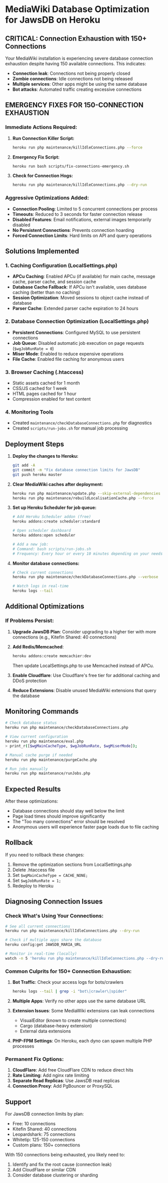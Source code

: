 # MediaWiki Database Optimization for JawsDB on Heroku

## CRITICAL: Connection Exhaustion with 150+ Connections

Your MediaWiki installation is experiencing severe database connection exhaustion despite having 150 available connections. This indicates:
- **Connection leak**: Connections not being properly closed
- **Zombie connections**: Idle connections not being released
- **Multiple services**: Other apps might be using the same database
- **Bot attacks**: Automated traffic creating excessive connections

## EMERGENCY FIXES FOR 150-CONNECTION EXHAUSTION

### Immediate Actions Required:

1. **Run Connection Killer Script:**
   ```bash
   heroku run php maintenance/killIdleConnections.php --force
   ```

2. **Emergency Fix Script:**
   ```bash
   heroku run bash scripts/fix-connections-emergency.sh
   ```

3. **Check for Connection Hogs:**
   ```bash
   heroku run php maintenance/killIdleConnections.php --dry-run
   ```

### Aggressive Optimizations Added:

- **Connection Pooling**: Limited to 5 concurrent connections per process
- **Timeouts**: Reduced to 3 seconds for faster connection release
- **Disabled Features**: Email notifications, external images temporarily disabled
- **No Persistent Connections**: Prevents connection hoarding
- **Forced Connection Limits**: Hard limits on API and query operations

## Solutions Implemented

### 1. **Caching Configuration** (LocalSettings.php)
- **APCu Caching**: Enabled APCu (if available) for main cache, message cache, parser cache, and session cache
- **Database Cache Fallback**: If APCu isn't available, uses database caching (better than no caching)
- **Session Optimization**: Moved sessions to object cache instead of database
- **Parser Cache**: Extended parser cache expiration to 24 hours

### 2. **Database Connection Optimization** (LocalSettings.php)
- **Persistent Connections**: Configured MySQL to use persistent connections
- **Job Queue**: Disabled automatic job execution on page requests (`$wgJobRunRate = 0`)
- **Miser Mode**: Enabled to reduce expensive operations
- **File Cache**: Enabled file caching for anonymous users

### 3. **Browser Caching** (.htaccess)
- Static assets cached for 1 month
- CSS/JS cached for 1 week  
- HTML pages cached for 1 hour
- Compression enabled for text content

### 4. **Monitoring Tools**
- Created `maintenance/checkDatabaseConnections.php` for diagnostics
- Created `scripts/run-jobs.sh` for manual job processing

## Deployment Steps

1. **Deploy the changes to Heroku:**
   ```bash
   git add -A
   git commit -m "Fix database connection limits for JawsDB"
   git push heroku master
   ```

2. **Clear MediaWiki caches after deployment:**
   ```bash
   heroku run php maintenance/update.php --skip-external-dependencies
   heroku run php maintenance/rebuildLocalisationCache.php --force
   ```

3. **Set up Heroku Scheduler for job queue:**
   ```bash
   # Add Heroku Scheduler addon (free)
   heroku addons:create scheduler:standard
   
   # Open scheduler dashboard
   heroku addons:open scheduler
   
   # Add a new job:
   # Command: bash scripts/run-jobs.sh
   # Frequency: Every hour or every 10 minutes depending on your needs
   ```

4. **Monitor database connections:**
   ```bash
   # Check current connections
   heroku run php maintenance/checkDatabaseConnections.php --verbose
   
   # Watch logs in real-time
   heroku logs --tail
   ```

## Additional Optimizations

### If Problems Persist:

1. **Upgrade JawsDB Plan**: Consider upgrading to a higher tier with more connections (e.g., Kitefin Shared: 40 connections)

2. **Add Redis/Memcached**: 
   ```bash
   heroku addons:create memcachier:dev
   ```
   Then update LocalSettings.php to use Memcached instead of APCu.

3. **Enable Cloudflare**: Use Cloudflare's free tier for additional caching and DDoS protection

4. **Reduce Extensions**: Disable unused MediaWiki extensions that query the database

## Monitoring Commands

```bash
# Check database status
heroku run php maintenance/checkDatabaseConnections.php

# View current configuration
heroku run php maintenance/eval.php
> print_r([$wgMainCacheType, $wgJobRunRate, $wgMiserMode]);

# Manual cache purge if needed
heroku run php maintenance/purgeCache.php

# Run jobs manually
heroku run php maintenance/runJobs.php
```

## Expected Results

After these optimizations:
- Database connections should stay well below the limit
- Page load times should improve significantly
- The "Too many connections" error should be resolved
- Anonymous users will experience faster page loads due to file caching

## Rollback

If you need to rollback these changes:
1. Remove the optimization sections from LocalSettings.php
2. Delete .htaccess file
3. Set `$wgMainCacheType = CACHE_NONE;` 
4. Set `$wgJobRunRate = 1;`
5. Redeploy to Heroku

## Diagnosing Connection Issues

### Check What's Using Your Connections:
```bash
# See all current connections
heroku run php maintenance/killIdleConnections.php --dry-run

# Check if multiple apps share the database
heroku config:get JAWSDB_MARIA_URL

# Monitor in real-time (locally)
watch -n 5 'heroku run php maintenance/killIdleConnections.php --dry-run --threshold 10'
```

### Common Culprits for 150+ Connection Exhaustion:

1. **Bot Traffic**: Check your access logs for bots/crawlers
   ```bash
   heroku logs --tail | grep -i "bot\|crawler\|spider"
   ```

2. **Multiple Apps**: Verify no other apps use the same database URL

3. **Extension Issues**: Some MediaWiki extensions can leak connections
   - VisualEditor (known to create multiple connections)
   - Cargo (database-heavy extension)
   - External data extensions

4. **PHP-FPM Settings**: On Heroku, each dyno can spawn multiple PHP processes

### Permanent Fix Options:

1. **CloudFlare**: Add free CloudFlare CDN to reduce direct hits
2. **Rate Limiting**: Add nginx rate limiting
3. **Separate Read Replicas**: Use JawsDB read replicas
4. **Connection Proxy**: Add PgBouncer or ProxySQL

## Support

For JawsDB connection limits by plan:
- Free: 10 connections
- Kitefin Shared: 40 connections  
- Leopardshark: 75 connections
- Whitetip: 125-150 connections
- Custom plans: 150+ connections

With 150 connections being exhausted, you likely need to:
1. Identify and fix the root cause (connection leak)
2. Add CloudFlare or similar CDN
3. Consider database clustering or sharding
